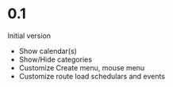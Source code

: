 # 0.1
Initial version
* Show calendar(s)
* Show/Hide categories
* Customize Create menu, mouse menu
* Customize route load schedulars and events